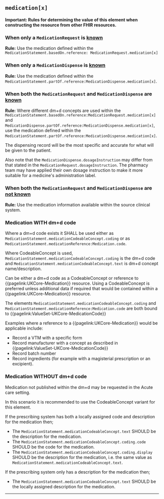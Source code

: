 ## `medication[x]`

<div markdown="span" class="alert alert-warning" role="alert"><h4><i class="fa fa-info-circle"></i> Important:
Rules for determining the value of this element when constructing the resource from other FHIR resources.</h4>

### When only a `MedicationRequest` is <u>known</u>

**Rule:** Use the medication defined within the `MedicationStatement.basedOn.reference: MedicationRequest.medication[x]` 

### When only a `MedicationDispense` is <u>known</u>

**Rule:** Use the medication defined within the `MedicationStatement.partOf.reference:MedicationDispense.medication[x]`.

### When both the `MedicationRequest` and `MedicationDispense` are <u>known</u>

**Rule:** Where different dm+d concepts are used within the `MedicationStatement.basedOn.reference:MedicationRequest.medication[x]` and `MedicationDispense.partOf.reference:MedicationDispense.medication[x]`, use the medication defined within the `MedicationStatement.partOf.reference:MedicationDispense.medication[x]`.

The dispensing record will be the most specific and accurate for what will be given to the patient.

Also note that the `MedicationDispense.dosageInstruction` may differ from that stated in the `MedicationRequest.dosageInstruction`. The pharmacy team may have applied their own dosage instruction to make it more suitable for a medicine's administration label.

### When both the `MedicationRequest` and `MedicationDispense` are <u>not known</u>

**Rule:** Use the medication information available within the source clinical system.
</div>

### Medication WITH dm+d code

Where a dm+d code exists it SHALL be used either as `MedicationStatement.medicationCodeableConcept.coding` or as `MedicationStatement.medicationReference:Medication.code`.

Where CodeableConcept is used, `MedicationStatement.medicationCodeableConcept.coding` is the dm+d code and `MedicationStatement.medicationCodeableConcept.text` is dm+d concept name/description. 

Can be either a dm+d code as a CodeableConcept or reference to {{pagelink:UKCore-Medication}}
 resource. Using a CodeableConcept is preferred unless additional data if required that would be contained within a {{pagelink:UKCore-Medication}} resource.

The elements `MedicationStatement.medicationCodeableConcept.coding` and `MedicationStatement.medicationReference:Medication.code` are both bound to {{pagelink:ValueSet-UKCore-MedicationCode}}

Examples where a reference to a {{pagelink:UKCore-Medication}} would be applicable include:


- Record a VTM with a specific form 
- Record manufacturer with a concept as described in {{pagelink:ValueSet-UKCore-MedicationCode}}
- Record batch number
- Record ingredients (for example with a magisterial prescription or an excipient). 

### Medication WITHOUT dm+d code

Medication not published within the dm+d may be requested in the Acute care setting.

In this scenario it is recommended to use the CodeableConcept variant for this element. 

If the prescribing system has both a locally assigned code and description for the medication then;

- The `MedicationStatement.medicationCodeableConcept.text` SHOULD be the description for the medication.  
- The `MedicationStatement.medicationCodeableConcept.coding.code` SHOULD be the code for the medication.  
- The `MedicationStatement.medicationCodeableConcept.coding.display` SHOULD be the description for the medication, i.e. the same value as `MedicationStatement.medicationCodeableConcept.text`.  

If the prescribing system only has a description for the medication then;  

- The `MedicationStatement.medicationCodeableConcept.text` SHOULD be the locally assigned description for the medication.  

---
